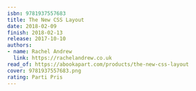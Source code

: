 ```yaml
---
isbn: 9781937557683
title: The New CSS Layout
date: 2018-02-09
finish: 2018-02-13
release: 2017-10-10
authors:
- name: Rachel Andrew
  link: https://rachelandrew.co.uk
read_of: https://abookapart.com/products/the-new-css-layout
cover: 9781937557683.png
rating: Parti Pris
---
```

